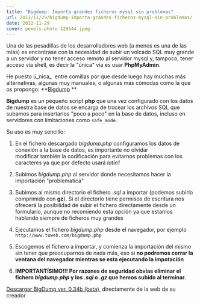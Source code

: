 ```yaml
---
title: "Bigdump: Importa grandes ficheros mysql sin problemas"
url: 2012/11/29/bigdump-importa-grandes-ficheros-mysql-sin-problemas/
date: 2012-11-29
cover: pexels-photo-129544.jpeg
---
```

Una de las pesadillas de los desarrolladores web (a menos es una de las mías) es encontrase con la necesidad de subir un volcado SQL muy grande a un servidor y no tener acceso remoto al servidor mysql y, tampoco, tener acceso via shell, es decir la "única" vía es usar **PhpMyAdmin**.

He puesto ú_nica_  entre comillas por que desde luego hay muchas más alternativas, algunas muy manuales, o algunas más cómodas como la que os propongo: **[Bigdump](http://www.ozerov.de/bigdump/) **

**Bigdump** es un pequeño script **php** que una vez configurado con los datos de nuestra base de datos se encarga de trocear los archivos SQL que subamos para insertarlos "poco a poco" en la base de datos, incluso en servidores con limitaciones como `safe_mode`.

Su uso es muy sencillo:

1.  En el fichero descargado _bigdump.php_ configuramos los datos de conexión a la base de datos, es importante no olvidar modificar también la codificación para evitarnos problemas con los caracteres ya que por defecto usará _latin1_

3.  Subimos _bigdump.php_ al servidor donde necesitamos hacer la importación "problematica"

5.  Subimos al mismo directorio el fichero _.sql_ a importar (podemos subirlo comprimido con __gz__). Si el directorio tiene permisos de escritura nos ofrecerá la posibilidad de subir el fichero directamente desde un formulario, aunque no recomiendo esta opción ya que estamos hablando siempre de ficheros muy grandes

7.  Ejecutamos el fichero _bigdump.php_ desde el navegador, por ejemplo `http://www.tuweb.com/bigdump.php`

9.  Escogemos el fichero a importar, y comienza la importación del mismo sin tener que preocuparnos de nada más, eso si **no podremos cerrar la ventana del navegador mientras se esta ejecutando la impotación**

11.  **IMPORTANTÍSIMO!!! Por razones de seguridad obvias eliminar el fichero _bigdump.php_ y los _.sql_ o _.gz_ que hemos subido al terminar.**

[Descargar BigDump ver. 0.34b (beta) ](http://www.ozerov.de/bigdump.zip) directamente de la web de su creador
